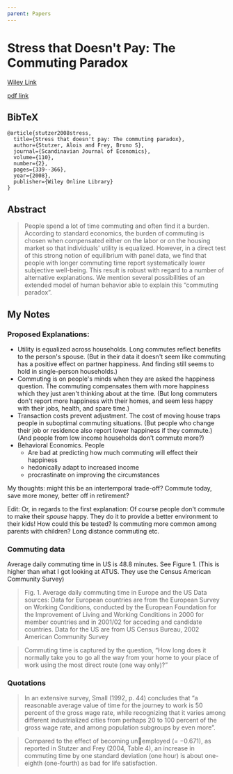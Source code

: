 ```yaml
---
parent: Papers
---
```


# Stress that Doesn't Pay: The Commuting Paradox

[Wiley Link](https://onlinelibrary.wiley.com/doi/full/10.1111/j.1467-9442.2008.00542.x)

[pdf link](https://onlinelibrary.wiley.com/doi/pdf/10.1111/j.1467-9442.2008.00542.x)

## BibTeX
```
@article{stutzer2008stress,
  title={Stress that doesn't pay: The commuting paradox},
  author={Stutzer, Alois and Frey, Bruno S},
  journal={Scandinavian Journal of Economics},
  volume={110},
  number={2},
  pages={339--366},
  year={2008},
  publisher={Wiley Online Library}
}
```

## Abstract

> People spend a lot of time commuting and often find it a burden. According to standard economics, the burden of commuting is chosen when compensated either on the labor or on the housing market so that individuals' utility is equalized. However, in a direct test of this strong notion of equilibrium with panel data, we find that people with longer commuting time report systematically lower subjective well-being. This result is robust with regard to a number of alternative explanations. We mention several possibilities of an extended model of human behavior able to explain this “commuting paradox”.


## My Notes

### Proposed Explanations:

- Utility is equalized across households. Long commutes reflect benefits to the person's spouse. (But in their data it doesn't seem like commuting has a positive effect on partner happiness. And finding still seems to hold in single-person households.)
- Commuting is on people's minds when they are asked the happiness question. The commuting compensates them with more happiness which they just aren't thinking about at the time. (But long commuters don't report more happiness with their homes, and seem less happy with their jobs, health, and spare time.)
- Transaction costs prevent adjustment. The cost of moving house traps people in suboptimal commuting situations.  (But people who change their job or residence also report lower happiness if they commute.) (And people from low income households don't commute more?)
- Behavioral Economics. People 
    - Are bad at predicting how much commuting will effect their happiness
    - hedonically adapt to increased income
    - procrastinate on improving the circumstances

My thoughts: might this be an intertemporal trade-off? Commute today, save more money, better off in retirement?

Edit: Or, in regards to the first explanation: Of course people don't commute to make their *spouse* happy. They do it to provide a better environment to their kids! How could this be tested? Is commuting more common among parents with children? Long distance commuting etc.


### Commuting data

Average daily commuting time in US is 48.8 minutes. See Figure 1.
(This is higher than what I got looking at ATUS. 
They use the Census American Community Survey)

> Fig. 1. Average daily commuting time in Europe and the US
Data sources: Data for European countries are from the European Survey on Working Conditions, conducted by the European Foundation for the Improvement of Living and Working
Conditions in 2000 for member countries and in 2001/02 for acceding and candidate countries. Data for the US are from US Census Bureau, 2002 American Community Survey

> Commuting time is captured by the question, “How long does
it normally take you to go all the way from your home to your place of
work using the most direct route (one way only)?”



### Quotations

> In an extensive survey, Small (1992, p. 44) concludes that “a reasonable average value of time for the journey to work
is 50 percent of the gross wage rate, while recognizing that it varies among
different industrialized cities from perhaps 20 to 100 percent of the gross
wage rate, and among population subgroups by even more”.


> Compared to the effect of becoming unemployed (= −0.671), as reported in Stutzer and Frey (2004, Table 4), an
increase in commuting time by one standard deviation (one hour) is about
one-eighth (one-fourth) as bad for life satisfaction.